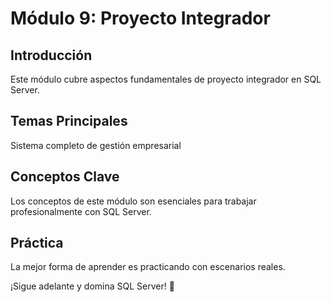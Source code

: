 # Módulo 9: Proyecto Integrador

## Introducción

Este módulo cubre aspectos fundamentales de proyecto integrador en SQL Server.

## Temas Principales

Sistema completo de gestión empresarial

## Conceptos Clave

Los conceptos de este módulo son esenciales para trabajar profesionalmente con SQL Server.

## Práctica

La mejor forma de aprender es practicando con escenarios reales.

¡Sigue adelante y domina SQL Server! 🚀
